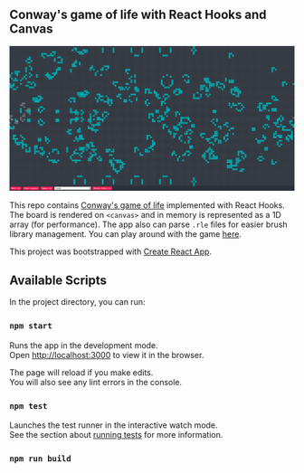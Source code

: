 ## Conway's game of life with React Hooks and Canvas
![screenshot](public/images/screenshot.png)

This repo contains [Conway's game of life](https://en.wikipedia.org/wiki/Conway%27s_Game_of_Life)
implemented with React Hooks. The board is rendered on `<canvas>` and in memory is represented as
a 1D array (for performance). The app also can parse `.rle` files for easier brush library management.
You can play around with the game [here](https://osvalds.github.io/react-conway/).

This project was bootstrapped with [Create React App](https://github.com/facebook/create-react-app).

## Available Scripts

In the project directory, you can run:

### `npm start`

Runs the app in the development mode.<br />
Open [http://localhost:3000](http://localhost:3000) to view it in the browser.

The page will reload if you make edits.<br />
You will also see any lint errors in the console.

### `npm test`

Launches the test runner in the interactive watch mode.<br />
See the section about [running tests](https://facebook.github.io/create-react-app/docs/running-tests) for more information.

### `npm run build`
